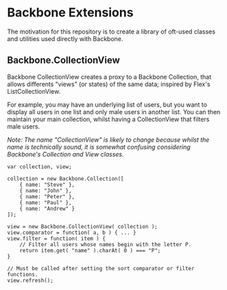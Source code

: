 Backbone Extensions
===================

The motivation for this repository is to create a library of oft-used classes
and utilities used directly with Backbone.

Backbone.CollectionView
-----------------------

Backbone CollectionView creates a proxy to a Backbone Collection, that
allows differents "views" (or states) of the same data; inspired by Flex's
ListCollectionView.

For example, you may have an underlying list of users, but you want to
display all users in one list and only male users in another list. You
can then maintain your main collection, whilst having a CollectionView
that filters male users.

_Note: The name "CollectionView" is likely to change because whilst the name is
technically sound, it is somewhat confusing considering Backbone's Collection
and View classes._

    var collection, view;

    collection = new Backbone.Collection([
        { name: "Steve" },
        { name: "John" },
        { name: "Peter" },
        { name: "Paul" },
        { name: "Andrew" }
    ]);
    
    view = new Backbone.CollectionView( collection );
    view.comparator = function( a, b ) { ... }
    view.filter = function( item ) {
        // Filter all users whose names begin with the letter P.
        return item.get( "name" ).charAt( 0 ) === "P";
    }
    
    // Must be called after setting the sort comparator or filter functions.
    view.refresh();

